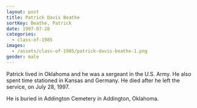 ```yaml
---
layout: post
title: Patrick Davis Beathe
sortKey: Beathe, Patrick
date: 1997-07-28
categories:
  - class-of-1985
images:
  - /assets/class-of-1985/patrick-davis-beathe-1.png
gender: male
---
```

Patrick lived in Oklahoma and he was a sergeant in the U.S. Army. He also spent time stationed in Kansas and Germany. He died after he left the service, on July 28, 1997.

He is buried in Addington Cemetery in Addington, Oklahoma.